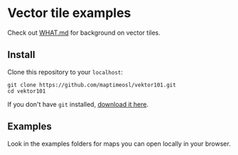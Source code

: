 # Vector tile examples

Check out [WHAT.md](https://github.com/maptimeosl/vektor101/blob/master/WHAT.md) for background on vector tiles.

## Install
Clone this repository to your `localhost`:
```
git clone https://github.com/maptimeosl/vektor101.git
cd vektor101
```
If you don't have `git` installed, [download it here](https://git-scm.com/downloads).

## Examples
Look in the examples folders for maps you can open locally in your browser.